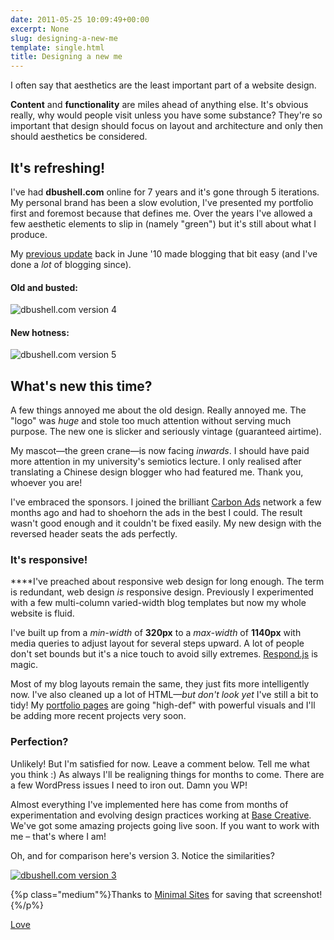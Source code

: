 ```yaml
---
date: 2011-05-25 10:09:49+00:00
excerpt: None
slug: designing-a-new-me
template: single.html
title: Designing a new me
---
```


I often say that aesthetics are the least important part of a website design.

**Content** and **functionality** are miles ahead of anything else. It's obvious really, why would people visit unless you have some substance? They're so important that design should focus on layout and architecture and only then should aesthetics be considered.


## It's refreshing!


I've had **dbushell.com** online for 7 years and it's gone through 5 iterations. My personal brand has been a slow evolution, I've presented my portfolio first and foremost because that defines me. Over the years I've allowed a few aesthetic elements to slip in (namely "green") but it's still about what I produce.

My [previous update](/2010/06/26/dbushell-v4/) back in June '10 made blogging that bit easy (and I've done a _lot_ of blogging since).


#### Old and busted:


![dbushell.com version 4](/wp-content/uploads/2011/05/dbushellcomv4.jpg)


#### New hotness:


![dbushell.com version 5](/wp-content/uploads/2011/05/dbushellcomv5.jpg)


## What's new this time?


A few things annoyed me about the old design. Really annoyed me. The "logo" was _huge_ and stole too much attention without serving much purpose. The new one is slicker and seriously vintage (guaranteed airtime).

My mascot—the green crane—is now facing _inwards_. I should have paid more attention in my university's semiotics lecture. I only realised after translating a Chinese design blogger who had featured me. Thank you, whoever you are!

I've embraced the sponsors. I joined the brilliant [Carbon Ads](http://carbonads.com) network a few months ago and had to shoehorn the ads in the best I could. The result wasn't good enough and it couldn't be fixed easily. My new design with the reversed header seats the ads perfectly.


### It's responsive!


****I've preached about responsive web design for long enough. The term is redundant, web design _is_ responsive design. Previously I experimented with a few multi-column varied-width blog templates but now my whole website is fluid.

I've built up from a _min-width_ of **320px** to a _max-width_ of **1140px** with media queries to adjust layout for several steps upward. A lot of people don't set bounds but it's a nice touch to avoid silly extremes. [Respond.js](http://github.com/scottjehl/respond) is magic.

Most of my blog layouts remain the same, they just fits more intelligently now. I've also cleaned up a lot of HTML—_but don't look yet_ I've still a bit to tidy! My [portfolio pages](/showcase/my-life-listed/) are going "high-def" with powerful visuals and I'll be adding more recent projects very soon.


### Perfection?


Unlikely! But I'm satisfied for now. Leave a comment below. Tell me what you think :) As always I'll be realigning things for months to come. There are a few WordPress issues I need to iron out. Damn you WP!

Almost everything I've implemented here has come from months of experimentation and evolving design practices working at [Base Creative](http://www.basecreative.eu). We've got some amazing projects going live soon. If you want to work with me – that's where I am!

Oh, and for comparison here's version 3. Notice the similarities?

[![dbushell.com version 3](/wp-content/uploads/2011/05/dbushellv3-300x224.jpg)](/wp-content/uploads/2011/05/dbushellv3.jpg)

{%p class="medium"%}Thanks to [Minimal Sites](http://www.minimalsites.com/david-bushell) for saving that screenshot!{%/p%}

[Love](http://lovedsgn.com/post/6554)
